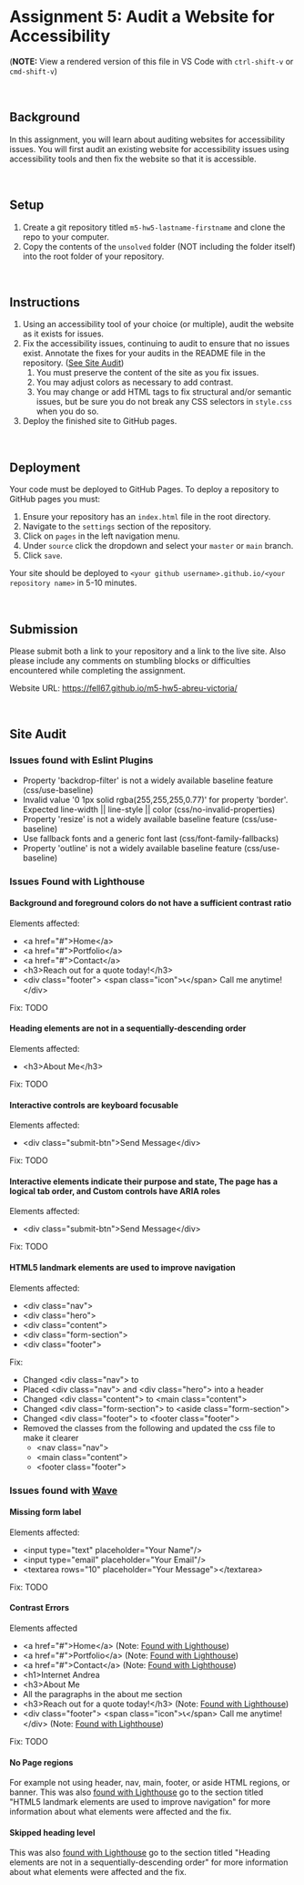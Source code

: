 # Assignment 5: Audit a Website for Accessibility

(**NOTE:** View a rendered version of this file in VS Code with `ctrl-shift-v` or `cmd-shift-v`)

&nbsp;
## Background

In this assignment, you will learn about auditing websites for accessibility issues. You will first audit an existing website for accessibility issues using accessibility tools and then fix the website so that it is accessible.

&nbsp;
## Setup

1. Create a git repository titled `m5-hw5-lastname-firstname` and clone the repo to your computer. 
1. Copy the contents of the `unsolved` folder (NOT including the folder itself) into the root folder of your repository.

&nbsp;
## Instructions

1. Using an accessibility tool of your choice (or multiple), audit the website as it exists for issues.
1. Fix the accessibility issues, continuing to audit to ensure that no issues exist. Annotate the fixes for your audits in the README file in the repository. ([See Site Audit](#site-audit))
    1. You must preserve the content of the site as you fix issues.
    1. You may adjust colors as necessary to add contrast.
    1. You may change or add HTML tags to fix structural and/or semantic issues, but be sure you do not break any CSS selectors in `style.css` when you do so.
1. Deploy the finished site to GitHub pages.

&nbsp;
## Deployment

Your code must be deployed to GitHub Pages. To deploy a repository to GitHub pages you must:

1. Ensure your repository has an `index.html` file in the root directory.
1. Navigate to the `settings` section of the repository.
1. Click on `pages` in the left navigation menu.
1. Under `source` click the dropdown and select your `master` or `main` branch.
1. Click `save`.

Your site should be deployed to `<your github username>.github.io/<your repository name>` in 5-10 minutes.

&nbsp;
## Submission

Please submit both a link to your repository and a link to the live site. Also please include any comments on stumbling blocks or difficulties encountered while completing the assignment.

Website URL: https://fell67.github.io/m5-hw5-abreu-victoria/

&nbsp;
## Site Audit
### Issues found with Eslint Plugins

- Property 'backdrop-filter' is not a widely available baseline feature (css/use-baseline)
- Invalid value '0 1px solid rgba(255,255,255,0.77)' for property 'border'. Expected line-width || line-style || color (css/no-invalid-properties)
- Property 'resize' is not a widely available baseline feature (css/use-baseline)
- Use fallback fonts and a generic font last (css/font-family-fallbacks)
- Property 'outline' is not a widely available baseline feature (css/use-baseline)

### Issues Found with Lighthouse
#### Background and foreground colors do not have a sufficient contrast ratio
Elements affected:
- \<a href="#">Home\</a>
- \<a href="#">Portfolio\</a>
- \<a href="#">Contact\</a>
- \<h3>Reach out for a quote today!\</h3>
- \<div class="footer"> \<span class="icon">📞\</span> Call me anytime! \</div>

Fix:
TODO

#### Heading elements are not in a sequentially-descending order
Elements affected:
- \<h3>About Me\</h3>

Fix:
TODO

#### Interactive controls are keyboard focusable
Elements affected:
- \<div class="submit-btn">Send Message\</div>

Fix:
TODO

#### Interactive elements indicate their purpose and state, The page has a logical tab order, and Custom controls have ARIA roles
Elements affected:
- \<div class="submit-btn">Send Message\</div>

Fix:
TODO

#### HTML5 landmark elements are used to improve navigation
Elements affected: 
- \<div class="nav">
- \<div class="hero">
- \<div class="content">
- \<div class="form-section">
- \<div class="footer">

Fix:
- Changed \<div class="nav"> to <nav class="nav">
- Placed \<div class="nav"> and \<div class="hero"> into a header
- Changed \<div class="content"> to \<main class="content">
- Changed \<div class="form-section"> to \<aside class="form-section">
- Changed \<div class="footer"> to \<footer class="footer">
- Removed the classes from the following and updated the css file to make it clearer
    - \<nav class="nav">
    - \<main class="content">
    - \<footer class="footer">


### Issues found with [Wave](https://wave.webaim.org/)
#### Missing form label
Elements affected:
- \<input type="text" placeholder="Your Name"/>
- \<input type="email" placeholder="Your Email"/>
- \<textarea rows="10" placeholder="Your Message">\</textarea\>

Fix:
TODO

#### Contrast Errors
Elements affected
- \<a href="#">Home\</a> (Note: [Found with Lighthouse](#background-and-foreground-colors-do-not-have-a-sufficient-contrast-ratio))
- \<a href="#">Portfolio\</a> (Note: [Found with Lighthouse](#background-and-foreground-colors-do-not-have-a-sufficient-contrast-ratio))
- \<a href="#">Contact\</a> (Note: [Found with Lighthouse](#background-and-foreground-colors-do-not-have-a-sufficient-contrast-ratio))
- \<h1>Internet Andrea</h1>
- \<h3>About Me</h3>
- All the paragraphs in the about me section
- \<h3>Reach out for a quote today!\</h3> (Note: [Found with Lighthouse](#background-and-foreground-colors-do-not-have-a-sufficient-contrast-ratio))
- \<div class="footer"> \<span class="icon">📞\</span> Call me anytime! \</div> (Note: [Found with Lighthouse](#background-and-foreground-colors-do-not-have-a-sufficient-contrast-ratio))

Fix:
TODO

#### No Page regions
For example not using header, nav, main, footer, or aside HTML regions, or banner. This was also [found with Lighthouse](#HTML5-landmark-elements-are-used-to-improve-navigation) go to the section titled "HTML5 landmark elements are used to improve navigation" for more information about what elements were affected and the fix.

#### Skipped heading level
This was also [found with Lighthouse](#heading-elements-are-not-in-a-sequentially-descending-order) go to the section titled "Heading elements are not in a sequentially-descending order" for more information about what elements were affected and the fix.
